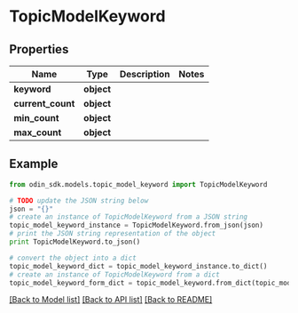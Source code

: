 # TopicModelKeyword


## Properties

Name | Type | Description | Notes
------------ | ------------- | ------------- | -------------
**keyword** | **object** |  | 
**current_count** | **object** |  | 
**min_count** | **object** |  | 
**max_count** | **object** |  | 

## Example

```python
from odin_sdk.models.topic_model_keyword import TopicModelKeyword

# TODO update the JSON string below
json = "{}"
# create an instance of TopicModelKeyword from a JSON string
topic_model_keyword_instance = TopicModelKeyword.from_json(json)
# print the JSON string representation of the object
print TopicModelKeyword.to_json()

# convert the object into a dict
topic_model_keyword_dict = topic_model_keyword_instance.to_dict()
# create an instance of TopicModelKeyword from a dict
topic_model_keyword_form_dict = topic_model_keyword.from_dict(topic_model_keyword_dict)
```
[[Back to Model list]](../README.md#documentation-for-models) [[Back to API list]](../README.md#documentation-for-api-endpoints) [[Back to README]](../README.md)


